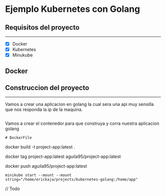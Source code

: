 # Ejemplo Kubernetes con Golang

## Requisitos del proyecto
---

- [x] Docker
- [x] Kubernetes
- [x] Minukube

## Docker

## Construccion del proyecto
---

Vamos a crear una aplicacion en golang la cual sera una api muy sensilla que nos responda la ip de la maquina.

```
```

Vamos a crear el contenedor para que construya y corra nuestra aplicacion golang
```
# DockerFile
```



docker build -t project-app:latest .

docker tag project-app:latest aguila95/project-app:latest

docker push aguila95/project-app:latest

```
minikube start --mount --mount string="/home/erickaja/projects/kubernetes-golang:/home/app"
```


// Todo
